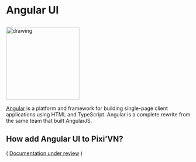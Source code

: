 # Angular UI

<img src="https://firebasestorage.googleapis.com/v0/b/pixi-vn.appspot.com/o/public%2Fangular-logo.png?alt=media" alt="drawing" width="200" style="margin-top: 10px;" />

[Angular](https://angular.dev/) is a platform and framework for building single-page client applications using HTML and TypeScript. Angular is a complete rewrite from the same team that built AngularJS.

## How add Angular UI to Pixi’VN?

( [Documentation under review](https://github.com/DRincs-Productions/pixi-vn/issues/162) )
